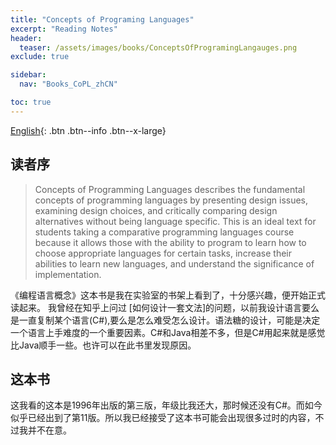 ```yaml
---
title: "Concepts of Programing Languages"
excerpt: "Reading Notes"
header:
  teaser: /assets/images/books/ConceptsOfProgramingLangauges.png
exclude: true

sidebar:
  nav: "Books_CoPL_zhCN"

toc: true
---
```

[English](../../enUS/Intro/){: .btn .btn--info .btn--x-large}

## 读者序
>Concepts of Programming Languages describes the fundamental concepts of programming languages by presenting design issues, examining design choices, and critically comparing design alternatives without being language specific. This is an ideal text for students taking a comparative programming languages course because it allows those with the ability to program to learn how to choose appropriate languages for certain tasks, increase their abilities to learn new languages, and understand the significance of implementation.

《编程语言概念》这本书是我在实验室的书架上看到了，十分感兴趣，便开始正式读起来。
我曾经在知乎上问过 \[如何设计一套文法]的问题，以前我设计语言要么是一直复制某个语言(C#),要么是怎么难受怎么设计。语法糖的设计，可能是决定一个语言上手难度的一个重要因素。C#和Java相差不多，但是C#用起来就是感觉比Java顺手一些。也许可以在此书里发现原因。

## 这本书
这我看的这本是1996年出版的第三版，年级比我还大，那时候还没有C#。而如今似乎已经出到了第11版。所以我已经接受了这本书可能会出现很多过时的内容，不过我并不在意。


